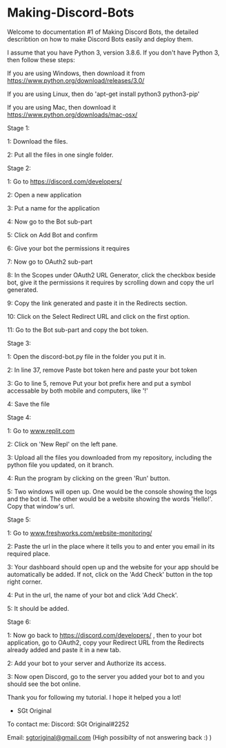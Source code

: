 # Making-Discord-Bots

Welcome to documentation #1 of Making Discord Bots, the detailed describtion on how to make Discord Bots easily and deploy them.



I assume that you have Python 3, version 3.8.6.
If you don't have Python 3, then follow these steps:

If you are using Windows, then download it from https://www.python.org/download/releases/3.0/

If you are using Linux, then do 'apt-get install python3 python3-pip'

If you are using Mac, then download it https://www.python.org/downloads/mac-osx/ 

Stage 1:

1: Download the files.

2: Put all the files in one single folder.

Stage 2:

1: Go to https://discord.com/developers/

2: Open a new application

3: Put a name for the application

4: Now go to the Bot sub-part

5: Click on Add Bot and confirm

6: Give your bot the permissions it requires

7: Now go to OAuth2 sub-part

8: In the Scopes under OAuth2 URL Generator, click the checkbox beside bot, give it the permissions it requires by scrolling down and copy the url generated.

9: Copy the link generated and paste it in the Redirects section.

10: Click on the Select Redirect URL and click on the first option.

11: Go to the Bot sub-part and copy the bot token.

Stage 3:

1: Open the discord-bot.py file in the folder you put it in.

2: In line 37, remove Paste bot token here and paste your bot token

3: Go to line 5, remove Put your bot prefix here and put a symbol accessable by both mobile and computers, like '!'

4: Save the file

Stage 4:

1: Go to www.replit.com

2: Click on 'New Repl' on the left pane.

3: Upload all the files you downloaded from my repository, including the python file you updated, on it branch.

4: Run the program by clicking on the green 'Run' button.

5: Two windows will open up. One would be the console showing the logs and the bot id. The other would be a website showing the words 'Hello!'. Copy that window's url.

Stage 5:

1: Go to www.freshworks.com/website-monitoring/

2: Paste the url in the place where it tells you to and enter you email in its required place.

3: Your dashboard should open up and the website for your app should be automatically be added. If not, click on the 'Add Check' button in the top right corner.

4: Put in the url, the name of your bot and click 'Add Check'.

5: It should be added.

Stage 6:

1: Now go back to https://discord.com/developers/ , then to your bot application, go to OAuth2, copy your Redirect URL from the Redirects already added and paste it in a new tab.

2: Add your bot to your server and Authorize its access.

3: Now open Discord, go to the server you added your bot to and you should see the bot online.



Thank you for following my tutorial. I hope it helped you a lot!

- SGt Original



To contact me:
Discord: SGt Original#2252

Email: sgtoriginal@gmail.com (High possibilty of not answering back :) )
